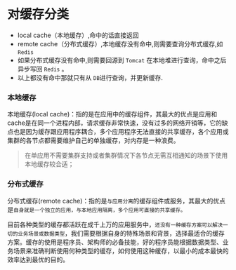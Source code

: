 # 对缓存分类

- local cache（本地缓存）,命中的话直接返回
- remote cache（分布式缓存）,本地缓存没有命中,则需要查询分布式缓存,如 `Redis`
- 如果分布式缓存没有命中,则需要回源到 `Tomcat` 在本地堆进行查询，命中之后异步写回 `Redis` 。
- 以上都没有命中那就只有从 `DB`进行查询，并更新缓存.

### 本地缓存

本地缓存(local cache)：指的是在应用中的缓存组件，其最大的优点是应用和cache是在同一个进程内部，请求缓存非常快速，没有过多的网络开销等，它的缺点也是因为缓存跟应用程序耦合，多个应用程序无法直接的共享缓存，各个应用或集群的各节点都需要维护自己的单独缓存，对内存是一种浪费。

>在单应用不需要集群支持或者集群情况下各节点无需互相通知的场景下使用本地缓存较合适；

### 分布式缓存

分布式缓存(remote cache)：指的是`与应用分离`的缓存组件或服务，其最大的优点是`自身就是一个独立的应用，与本地应用隔离，多个应用可直接的共享缓存。`

目前各种类型的缓存都活跃在成千上万的应用服务中，`还没有一种缓存方案可以解决一切的业务场景或数据类型`，我们需要根据自身的特殊场景和背景，选择最适合的缓存方案。缓存的使用是程序员、架构师的必备技能，好的程序员能根据数据类型、业务场景来准确判断使用何种类型的缓存，如何使用这种缓存，以最小的成本最快的效率达到最优的目的。
